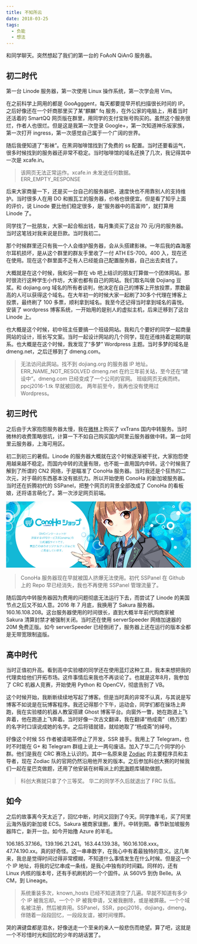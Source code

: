 ```yaml
---
title: 不知所云
date: 2018-03-25
tags:
  - 负能
  - 想法
---
```

和同学聊天。突然想起了我们的第一台的 FoAoN QiAnG 服务器。

## 初二时代

第一台 Linode 服务器，第一次使用 Linux 操作系统，第一次学会用 Vim。

在之前科学上网用的都是 GooAgggent，每天都要提早开机扫描很长时间的 IP。之后好像还在一个奸商那里买了某“麒麟” fq 服务，在外公家的电脑上，用着当时还活着的 SmartQQ 网页版在群里，用同学的支付宝账号购买的。虽然这个服务很烂，作者人也很烂。但是这是我第一次登录 Google+，第一次知道神乐坂家族，第一次打开 ingress，第一次感觉自己属于一个广阔的世界。

<!-- more -->

随后我便知道了“影袜”。在黑洞咖啡馆找到了免费的 ss 配置。当时还要看运气，很多时候找到的服务器还非常不稳定。当时咖啡馆的域名还换了几次，我记得其中一次是 xcafe.in。

> 该网页无法正常运作。xcafe.in 未发送任何数据。ERR_EMPTY_RESPONSE

后来大家商量一下，还是买一台自己的服务器吧，速度快也不用靠别人的支持维护。当时很多人在用 DO 和搬瓦工的服务器，价格也很便宜。但是看了知乎上面的评价，说 Linode 要比他们稳定很多，是“服务器中的高富帅”，就打算用 Linode 了。

同学找了一批朋友，大家一起合租出钱，每月集资买了这台 70 元/月的服务器。当时这笔钱对我来说是巨款。当时我初二。

那个时候群里还只有我一个人会维护服务器，会从头搭建影袜。一年后我的森海塞尔耳机损坏，是从这个群里的群友手里收了一付 ATH ES-700。400 入，现在还在使用。现在这个群里面不乏有人已经能自己配置服务器，自己出去卖钱了。

大概就是在这个时候，我和另一群在 vb 吧上结识的朋友打算做一个团体网站。那时很流行这种学生小作坊，大家也都有自己的网站。我们取名叫做 Dojiang 豆浆。和 dojiang.org 域名的所有者谈判，他决定在自己的博客上开放投票，票数最高的人可以获得这个域名。在大年初一的时候大家一起刷了30多个代理在博客上投票，最终刷了 100 多票，顺利拿到域名。我至今还记得当时拿到域名的喜悦。安装了 wordpress 博客系统，一开始用的是别人的虚拟主机，后来迁移到了这台 Linode 上。

也大概是这个时候，初中班主任要搞一个班级网站。我和几个要好的同学一起商量网站的设计，班长写文案。当时一起设计网站的几个同学，现在还维持着定期的联系。也大概是在这个时候，我发现了“多梦” Wordpress 主题。当时多梦的域名是 dmeng.net，之后迁移到了 dmeng.com。

> 无法访问此网站。找不到 dojiang.org 的服务器 IP 地址。ERR_NAME_NOT_RESOLVED
dmeng.net 在约三年前关站，至今还在“建设中”。dmeng.com 已经变成了一个公司的官网。
班级网页无疾而终。ppcj2016-1.tk 早就被回收。
两年前至今，我再也没有使用过 Wordpress。

## 初三时代

之后由于大家抱怨服务器太慢，我在[微林](https://vnet.link/)上购买了 vxTrans 国内中转服务。当时微林的收费策略很坑，计算一下不如自己购买国内阿里云服务器做中转。第一台阿里云服务器，上海可用区。

初二到初三的暑假。Linode 的服务器大概就在这个时候逐渐被干扰，大家抱怨使用越来越不稳定。而国内中转的流量有限，也不能一直用国内中转。这个时候我了解到了所谓的 CN2 网络，于是瞄准了 ConoHa 服务器。当时我还是个狂热的二次元，对于萌的东西基本没有抵抗力。所以开始使用 ConoHa 的新加坡服务器。当时还在折腾初代的 SSPanel，把整个网页的背景全部改成了 ConoHa 的看板娘，还将语言萌化了。第一次涉足网页前端。

![ConoHa 看板娘](/images/conoha.jpg)

> ConoHa 服务器现在早就被国人挤爆无法使用。初代 SSPanel 在 Github 上的 Repo 早已经消失，我也不再使用 SSPanel 管理流量了。

随后国内中转服务器因为费用的问题彻底无法运行下去，而尝试了 Linode 的美国节点之后又不如人意。2016 年 7 月底，我换用了 Sakura 服务器。160.16.108.208。这台服务器使用的时间很长，直到大概半年前代购商家被 Sakura 清算封禁才被强制关闭。当时还在使用 serverSpeeder 网络加速器的 20M 免费正版。如今 serverSpeeder 已经倒闭了，服务器上还在运行的版本全都是无带宽限制盗版。

## 高中时代

当时正值初升高。看到高中实验楼的同学还在使用蓝灯这种工具，我本来想把我的代理卖给他们开拓市场。这件事情后来我也不再谈论了。也就是这年8月，我参加了 CRC 机器人竞赛，开始使用 Python 和 OpenCV，彻底告别了 VB。

这个时候开始，我断断续续地写起了博客。但是当时真的非常不认真，与其说是写博客不如说是在玩博客程序。我还记得那个下午，运动会，同学们都在操场上奔跑，我在实验楼的机器人教室搭建 Ghost 博客平台。向窗外一瞥，她在跑道上飞奔着，他在跑道上飞奔着。当时好像一次古文翻译，我在翻译“杨成斋”（杨万里）的名字时口误说成她的名字。之后将错就错，就给她取了“杨成斋”的绰号。

好像这个时候 SS 作者被请喝茶停止了开发，SSR 接手。我用上了 Telegram，也时不时能在 G+ 和 Telegram 群组上说上一两句废话。加入了华二几个同学的小群。他们是我在 CRC 赛场上认识的。其中一名原来是 [Zodiac](http://www.team6353.com) 的主要程序员和主导者，现在 Zodiac 队的官网仍然沿用他开发的版本。之后参加科创大赛的时候我们一起在星巴克做题，还用了他安装在树莓派上的[思海](https://github.com/SkyZH/prosea)题库辅助做题。

> 科创大赛就只拿了个三等奖。
华二的同学不久后就退出了 FRC 队伍。

## 如今

之后的故事离今天太近了，回忆中断，时间又回到了今天。同学撸羊毛，买了阿里云海外版的新加坡 ECS。Sakura 被商家误删，重开。中转到期。春节新加坡服务器阵亡，新开一台。如今开始撸 Azure 的羊毛。

106.185.37.166。139.196.21.241。163.44.139.38。160.16.108.xxx。47.74.190.xx。真的好奇怪。这一串串数字，在我心中有着最独特的意义。这几年来，我总是觉得时间过得非常模糊，不知道什么事情发生在什么时候。但是这一个个 IP 地址，将我的记忆串成一条线，是我心中独有的时间戳。同样的，还有 Linux 内核的版本号，还有手机刷机的一个个固件。从 S60V5 到伪 Belle。从 CM，到 Lineage。

> 系统重装多次，known\_hosts 已经不知道清空了几遍。早就不知道有多少个 IP 被我忘却。一个个 IP 被我申请，又被我删除，或是被屏蔽。一个个域名被注册，然后被弃用。SSPanel，SSR，ppcj2016，dojiang，dmeng，伴随着一段段回忆，一段段友谊，被时间埋葬。

哭的满键盘都是泪水，好像送走一个至亲的亲人一般悲伤而绝望。算了吧，这就是一个不珍惜时光和回忆的少年的胡话罢了。
